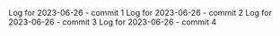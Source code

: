 Log for 2023-06-26 - commit 1
Log for 2023-06-26 - commit 2
Log for 2023-06-26 - commit 3
Log for 2023-06-26 - commit 4
